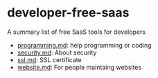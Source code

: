 # developer-free-saas
A summary list of free SaaS tools for developers

- [programming.md](programming.md): help programming or coding
- [security.md](security.md): About security
- [ssl.md](ssl.md): SSL certificate
- [website.md](website.md): For people maintaing websites
